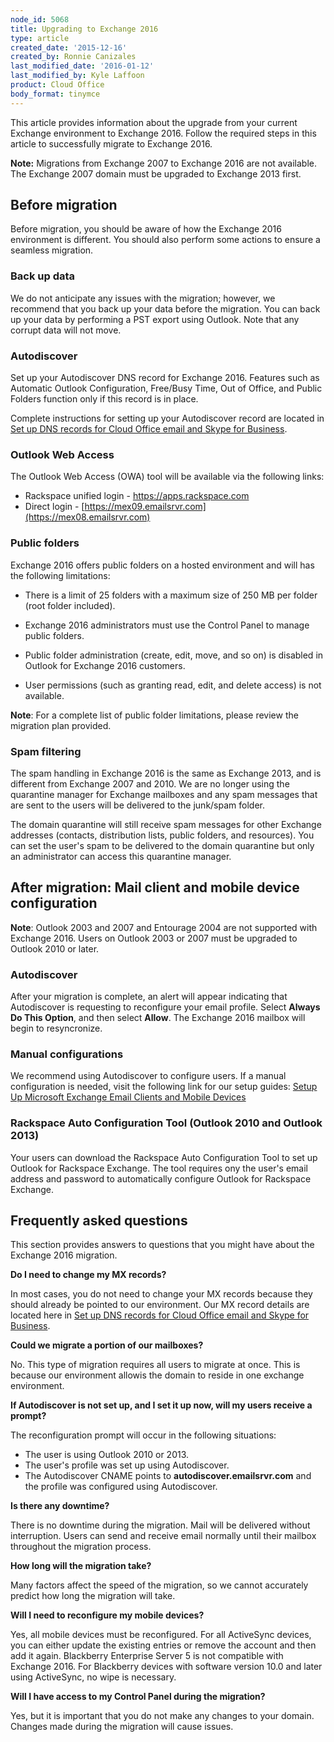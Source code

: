 ```yaml
---
node_id: 5068
title: Upgrading to Exchange 2016
type: article
created_date: '2015-12-16'
created_by: Ronnie Canizales
last_modified_date: '2016-01-12'
last_modified_by: Kyle Laffoon
product: Cloud Office
body_format: tinymce
---
```


This article provides information about the upgrade from your current
Exchange environment to Exchange 2016. Follow the required steps in this
article to successfully migrate to Exchange 2016.



**Note:** Migrations from Exchange 2007 to Exchange 2016 are not
available. The Exchange 2007 domain must be upgraded to Exchange 2013
first.



Before migration
----------------

Before migration, you should be aware of how the Exchange 2016
environment is different. You should also perform some actions to ensure
a seamless migration.



### Back up data

We do not anticipate any issues with the migration; however, we
recommend that you back up your data before the migration. You can back
up your data by performing a PST export using Outlook. Note that any
corrupt data will not move.

### Autodiscover

Set up your Autodiscover DNS record for Exchange 2016. Features such as
Automatic Outlook Configuration, Free/Busy Time, Out of Office, and
Public Folders function only if this record is in place.

Complete instructions for setting up your Autodiscover record are
located in [Set up DNS records for Cloud Office email and Skype for
Business](/how-to/set-up-dns-records-for-cloud-office-email-and-skype-for-business).

### Outlook Web Access

The Outlook Web Access (OWA) tool will be available via the following
links:

-   Rackspace unified login - <https://apps.rackspace.com>
-   Direct login -
    [https://mex09.emailsrvr.com](https://mex08.emailsrvr.com)


### Public folders

Exchange 2016 offers public folders on a hosted environment and will has
the following limitations:

-   There is a limit of 25 folders with a maximum size of 250 MB per
    folder (root folder included).
-   Exchange 2016 administrators must use the Control Panel to manage
    public folders.

-   Public folder administration (create, edit, move, and so on) is
    disabled in Outlook for Exchange 2016 customers.

-   User permissions (such as granting read, edit, and delete access) is
    not available.

**Note**: For a complete list of public folder limitations, please
review the migration plan provided.

### Spam filtering

The spam handling in Exchange 2016 is the same as Exchange 2013, and is
different from Exchange 2007 and 2010. We are no longer using the
quarantine manager for Exchange mailboxes and any spam messages that are
sent to the users will be delivered to the junk/spam folder.

The domain quarantine will still receive spam messages for other
Exchange addresses (contacts, distribution lists, public folders, and
resources). You can set the user's spam to be delivered to the domain
quarantine but only an administrator can access this quarantine manager.



After migration: Mail client and mobile device configuration
------------------------------------------------------------

**Note**: Outlook 2003 and 2007 and Entourage 2004 are not supported
with Exchange 2016. Users on Outlook 2003 or 2007 must be upgraded to
Outlook 2010 or later.

### Autodiscover

After your migration is complete, an alert will appear indicating that
Autodiscover is requesting to reconfigure your email profile. Select
**Always Do This Option**, and then select **Allow**. The Exchange 2016
mailbox will begin to resyncronize.

### Manual configurations

We recommend using Autodiscover to configure users. If a manual
configuration is needed, visit the following link for our setup guides:
[Setup Up Microsoft Exchange Email Clients and Mobile
Devices](/how-to/configure-email-clients-and-mobile-devices-for-email-hosted-on-exchange)

### Rackspace Auto Configuration Tool (Outlook 2010 and Outlook 2013)

Your users can download the Rackspace Auto Configuration Tool to set up
Outlook for Rackspace Exchange. The tool requires ony the user's email
address and password to automatically configure Outlook for Rackspace
Exchange.



Frequently asked questions
--------------------------

This section provides answers to questions that you might have about the
Exchange 2016 migration.

**Do I need to change my MX records?**

In most cases, you do not need to change your MX records because they
should already be pointed to our environment. Our MX record details are
located here in [Set up DNS records for Cloud Office email and Skype for
Business](/how-to/set-up-dns-records-for-cloud-office-email-and-skype-for-business).

**Could we migrate a portion of our mailboxes?**

No. This type of migration requires all users to migrate at once. This
is because our environment allowis the domain to reside in one exchange
environment.

**If Autodiscover is not set up, and I set it up now, will my users
receive a prompt?**

The reconfiguration prompt will occur in the following situations:

-   The user is using Outlook 2010 or 2013.
-   The user's profile was set up using Autodiscover.
-   The Autodiscover CNAME points to **autodiscover.emailsrvr.com** and
    the profile was configured using Autodiscover.


**Is there any downtime?**

There is no downtime during the migration. Mail will be delivered
without interruption. Users can send and receive email normally until
their mailbox throughout the migration process.

**How long will the migration take?**

Many factors affect the speed of the migration, so we cannot accurately
predict how long the migration will take.

**Will I need to reconfigure my mobile devices?**

Yes, all mobile devices must be reconfigured. For all ActiveSync
devices, you can either update the existing entries or remove the
account and then add it again. Blackberry Enterprise Server 5 is not
compatible with Exchange 2016. For Blackberry devices with software
version 10.0 and later using ActiveSync, no wipe is necessary.

**Will I have access to my Control Panel during the migration?**

Yes, but it is important that you do not make any changes to your
domain. Changes made during the migration will cause issues.

